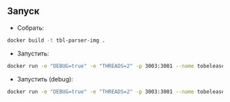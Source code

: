 ## Запуск
- Собрать:
```bash
docker build -t tbl-parser-img .
```

- Запустить:
```bash
docker run -e "DEBUG=true" -e "THREADS=2" -p 3003:3001 --name tobelease-parser tbl-parser-img
```

- Запустить (debug):
```bash
docker run -e "DEBUG=true" -e "THREADS=2" -p 3003:3001 --name tobelease-parser tbl-parser-img
```
